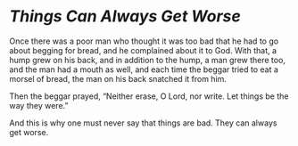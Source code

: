 # ***Things Can Always Get Worse***



Once there was a poor man who thought it was too bad that he had to go about begging for bread, and he complained about it to God. With that, a hump grew on his back, and in addition to the hump, a man grew there too, and the man had a mouth as well, and each time the beggar tried to eat a morsel of bread, the man on his back snatched it from him.

Then the beggar prayed, “Neither erase, O Lord, nor write. Let things be the way they were.”

And this is why one must never say that things are bad. They can always get worse.